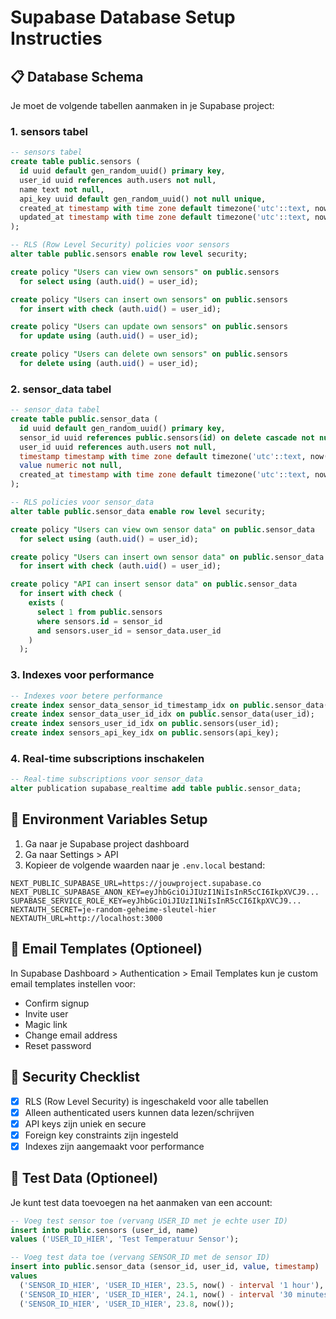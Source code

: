 # Supabase Database Setup Instructies

## 📋 Database Schema

Je moet de volgende tabellen aanmaken in je Supabase project:

### 1. sensors tabel

```sql
-- sensors tabel
create table public.sensors (
  id uuid default gen_random_uuid() primary key,
  user_id uuid references auth.users not null,
  name text not null,
  api_key uuid default gen_random_uuid() not null unique,
  created_at timestamp with time zone default timezone('utc'::text, now()) not null,
  updated_at timestamp with time zone default timezone('utc'::text, now()) not null
);

-- RLS (Row Level Security) policies voor sensors
alter table public.sensors enable row level security;

create policy "Users can view own sensors" on public.sensors
  for select using (auth.uid() = user_id);

create policy "Users can insert own sensors" on public.sensors
  for insert with check (auth.uid() = user_id);

create policy "Users can update own sensors" on public.sensors
  for update using (auth.uid() = user_id);

create policy "Users can delete own sensors" on public.sensors
  for delete using (auth.uid() = user_id);
```

### 2. sensor_data tabel

```sql
-- sensor_data tabel
create table public.sensor_data (
  id uuid default gen_random_uuid() primary key,
  sensor_id uuid references public.sensors(id) on delete cascade not null,
  user_id uuid references auth.users not null,
  timestamp timestamp with time zone default timezone('utc'::text, now()) not null,
  value numeric not null,
  created_at timestamp with time zone default timezone('utc'::text, now()) not null
);

-- RLS policies voor sensor_data
alter table public.sensor_data enable row level security;

create policy "Users can view own sensor data" on public.sensor_data
  for select using (auth.uid() = user_id);

create policy "Users can insert own sensor data" on public.sensor_data
  for insert with check (auth.uid() = user_id);

create policy "API can insert sensor data" on public.sensor_data
  for insert with check (
    exists (
      select 1 from public.sensors 
      where sensors.id = sensor_id 
      and sensors.user_id = sensor_data.user_id
    )
  );
```

### 3. Indexes voor performance

```sql
-- Indexes voor betere performance
create index sensor_data_sensor_id_timestamp_idx on public.sensor_data(sensor_id, timestamp desc);
create index sensor_data_user_id_idx on public.sensor_data(user_id);
create index sensors_user_id_idx on public.sensors(user_id);
create index sensors_api_key_idx on public.sensors(api_key);
```

### 4. Real-time subscriptions inschakelen

```sql
-- Real-time subscriptions voor sensor_data
alter publication supabase_realtime add table public.sensor_data;
```

## 🔧 Environment Variables Setup

1. Ga naar je Supabase project dashboard
2. Ga naar Settings > API
3. Kopieer de volgende waarden naar je `.env.local` bestand:

```env
NEXT_PUBLIC_SUPABASE_URL=https://jouwproject.supabase.co
NEXT_PUBLIC_SUPABASE_ANON_KEY=eyJhbGciOiJIUzI1NiIsInR5cCI6IkpXVCJ9...
SUPABASE_SERVICE_ROLE_KEY=eyJhbGciOiJIUzI1NiIsInR5cCI6IkpXVCJ9...
NEXTAUTH_SECRET=je-random-geheime-sleutel-hier
NEXTAUTH_URL=http://localhost:3000
```

## 📧 Email Templates (Optioneel)

In Supabase Dashboard > Authentication > Email Templates kun je custom email templates instellen voor:
- Confirm signup
- Invite user
- Magic link
- Change email address
- Reset password

## 🚨 Security Checklist

- [x] RLS (Row Level Security) is ingeschakeld voor alle tabellen
- [x] Alleen authenticated users kunnen data lezen/schrijven
- [x] API keys zijn uniek en secure
- [x] Foreign key constraints zijn ingesteld
- [x] Indexes zijn aangemaakt voor performance

## 🧪 Test Data (Optioneel)

Je kunt test data toevoegen na het aanmaken van een account:

```sql
-- Voeg test sensor toe (vervang USER_ID met je echte user ID)
insert into public.sensors (user_id, name) 
values ('USER_ID_HIER', 'Test Temperatuur Sensor');

-- Voeg test data toe (vervang SENSOR_ID met de sensor ID)
insert into public.sensor_data (sensor_id, user_id, value, timestamp)
values 
  ('SENSOR_ID_HIER', 'USER_ID_HIER', 23.5, now() - interval '1 hour'),
  ('SENSOR_ID_HIER', 'USER_ID_HIER', 24.1, now() - interval '30 minutes'),
  ('SENSOR_ID_HIER', 'USER_ID_HIER', 23.8, now());
```
